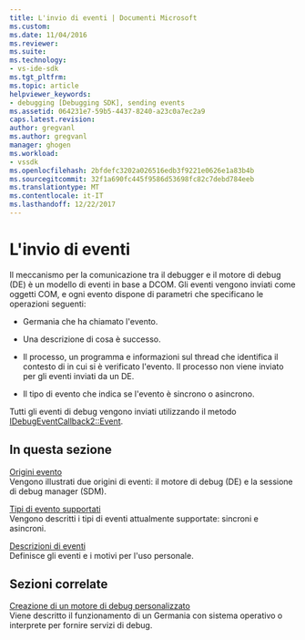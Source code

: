 ```yaml
---
title: L'invio di eventi | Documenti Microsoft
ms.custom: 
ms.date: 11/04/2016
ms.reviewer: 
ms.suite: 
ms.technology:
- vs-ide-sdk
ms.tgt_pltfrm: 
ms.topic: article
helpviewer_keywords:
- debugging [Debugging SDK], sending events
ms.assetid: 064231e7-59b5-4437-8240-a23c0a7ec2a9
caps.latest.revision: 
author: gregvanl
ms.author: gregvanl
manager: ghogen
ms.workload:
- vssdk
ms.openlocfilehash: 2bfdefc3202a026516edb3f9221e0626e1a83b4b
ms.sourcegitcommit: 32f1a690fc445f9586d53698fc82c7debd784eeb
ms.translationtype: MT
ms.contentlocale: it-IT
ms.lasthandoff: 12/22/2017
---
```

# <a name="sending-events"></a>L'invio di eventi
Il meccanismo per la comunicazione tra il debugger e il motore di debug (DE) è un modello di eventi in base a DCOM. Gli eventi vengono inviati come oggetti COM, e ogni evento dispone di parametri che specificano le operazioni seguenti:  
  
-   Germania che ha chiamato l'evento.  
  
-   Una descrizione di cosa è successo.  
  
-   Il processo, un programma e informazioni sul thread che identifica il contesto di in cui si è verificato l'evento. Il processo non viene inviato per gli eventi inviati da un DE.  
  
-   Il tipo di evento che indica se l'evento è sincrono o asincrono.  
  
 Tutti gli eventi di debug vengono inviati utilizzando il metodo [IDebugEventCallback2::Event](../../extensibility/debugger/reference/idebugeventcallback2-event.md).  
  
## <a name="in-this-section"></a>In questa sezione  
 [Origini evento](../../extensibility/debugger/event-sources-visual-studio-sdk.md)  
 Vengono illustrati due origini di eventi: il motore di debug (DE) e la sessione di debug manager (SDM).  
  
 [Tipi di evento supportati](../../extensibility/debugger/supported-event-types.md)  
 Vengono descritti i tipi di eventi attualmente supportate: sincroni e asincroni.  
  
 [Descrizioni di eventi](../../extensibility/debugger/event-descriptions.md)  
 Definisce gli eventi e i motivi per l'uso personale.  
  
## <a name="related-sections"></a>Sezioni correlate  
 [Creazione di un motore di debug personalizzato](../../extensibility/debugger/creating-a-custom-debug-engine.md)  
 Viene descritto il funzionamento di un Germania con sistema operativo o interprete per fornire servizi di debug.